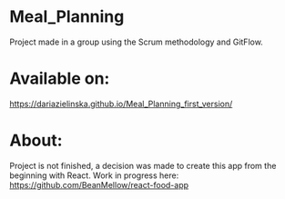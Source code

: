 # Meal_Planning
Project made in a group using the Scrum methodology and GitFlow.

# Available on:
https://dariazielinska.github.io/Meal_Planning_first_version/

# About:
Project is not finished, a decision was made to create this app from the beginning with React.
Work in progress here:
https://github.com/BeanMellow/react-food-app
